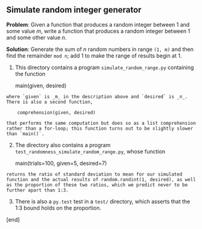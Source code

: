 ## Simulate random integer generator

**Problem**: Given a function that produces a random integer between 1 and some value _m_, write a function that produces a random integer between 1 and some other value _n_.

**Solution**: Generate the sum of _n_ random numbers in range `(1, m)` and then find the remainder `mod n`; add 1 to make the range of results begin at 1.

  1. This directory contains a program `simulate_random_range.py` containing the function 

        main(given, desired)

    where `given` is _m_ in the description above and `desired` is _n_. There is also a second function, 

        comprehension(given, desired)

    that performs the same computation but does so as a list comprehension rather than a for-loop; this function turns out to be slightly slower than `main()`.

  2. The directory also contains a program `test_randomness_simulate_random_range.py`, whose function 

        main(trials=100, given=5, desired=7)

    returns the ratio of standard deviation to mean for our simulated function and the actual results of random.randint(1, desired), as well as the proportion of these two ratios, which we predict never to be further apart than 1:3.

  3. There is also a `py.test` test in a `test/` directory, which asserts that the 1:3 bound holds on the proportion.

[end]
